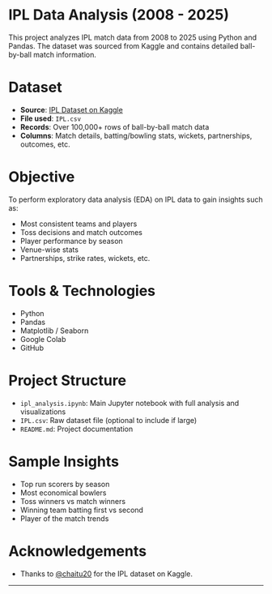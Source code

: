 # IPL Data Analysis (2008 - 2025)

This project analyzes IPL match data from 2008 to 2025 using Python and Pandas. The dataset was sourced from Kaggle and contains detailed ball-by-ball match information.

# Dataset
- **Source**: [IPL Dataset on Kaggle](https://www.kaggle.com/datasets/chaitu20/ipl-dataset2008-2025)
- **File used**: `IPL.csv`
- **Records**: Over 100,000+ rows of ball-by-ball match data
- **Columns**: Match details, batting/bowling stats, wickets, partnerships, outcomes, etc.

# Objective
To perform exploratory data analysis (EDA) on IPL data to gain insights such as:
- Most consistent teams and players
- Toss decisions and match outcomes
- Player performance by season
- Venue-wise stats
- Partnerships, strike rates, wickets, etc.

# Tools & Technologies
- Python
- Pandas
- Matplotlib / Seaborn
- Google Colab
- GitHub

# Project Structure
- `ipl_analysis.ipynb`: Main Jupyter notebook with full analysis and visualizations
- `IPL.csv`: Raw dataset file (optional to include if large)
- `README.md`: Project documentation

# Sample Insights
- Top run scorers by season
- Most economical bowlers
- Toss winners vs match winners
- Winning team batting first vs second
- Player of the match trends

# Acknowledgements
- Thanks to [@chaitu20](https://www.kaggle.com/chaitu20) for the IPL dataset on Kaggle.

---

